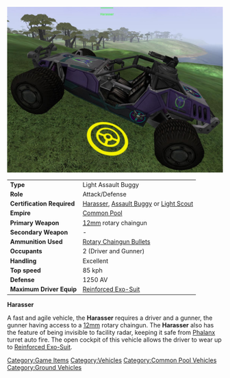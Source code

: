 ![](images/harasser.jpg "harasser.jpg")

|                            |                                                                                                                              |
| -------------------------- | ---------------------------------------------------------------------------------------------------------------------------- |
| **Type**                   | Light Assault Buggy                                                                                                          |
| **Role**                   | Attack/Defense                                                                                                               |
| **Certification Required** | [Harasser](<Harasser_(Certification)>), [Assault Buggy](<Assault_Buggy_(Certification).md>) or [Light Scout](Light_Scout.md) |
| **Empire**                 | [Common Pool](Common_Pool.md)                                                                                                |
| **Primary Weapon**         | [12mm](12mm.md) rotary chaingun                                                                                              |
| **Secondary Weapon**       | \-                                                                                                                           |
| **Ammunition Used**        | [Rotary Chaingun Bullets](Rotary_Chaingun_Bullets.md)                                                                        |
| **Occupants**              | 2 (Driver and Gunner)                                                                                                        |
| **Handling**               | Excellent                                                                                                                    |
| **Top speed**              | 85 kph                                                                                                                       |
| **Defense**                | 1250 AV                                                                                                                      |
| **Maximum Driver Equip**   | [Reinforced Exo-Suit](Reinforced_Exo-Suit.md)                                                                                |

**Harasser**

A fast and agile vehicle, the **Harasser** requires a driver and a
gunner, the gunner having access to a [12mm](12mm.md) rotary
chaingun. The **Harasser** also has the feature of being invisible to
facility radar, keeping it safe from [Phalanx](Phalanx.md)
turret auto fire. The open cockpit of this vehicle allows the driver to
wear up to [Reinforced Exo-Suit](Reinforced_Exo-Suit.md).

[Category:Game Items](Category:Game_Items.md)
[Category:Vehicles](Category:Vehicles.md) [Category:Common Pool
Vehicles](Category:Common_Pool_Vehicles.md) [Category:Ground
Vehicles](Category:Ground_Vehicles.md)
